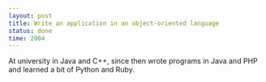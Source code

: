 ```yaml
---
layout: post
title: Write an application in an object-oriented language
status: done
time: 2004
---
```


At university in Java and C++, since then wrote programs in Java and PHP and learned a bit of Python and Ruby.